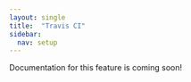 ```yaml
---
layout: single
title:  "Travis CI"
sidebar:
  nav: setup
---
```


Documentation for this feature is coming soon! 
